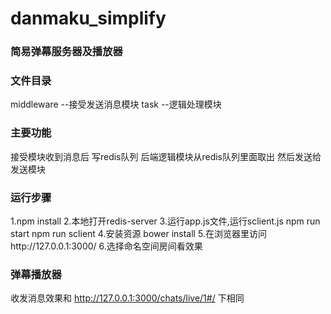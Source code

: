 # danmaku_simplify
### 简易弹幕服务器及播放器
### 文件目录
middleware --接受发送消息模块
task --逻辑处理模块

### 主要功能
接受模块收到消息后 写redis队列 后端逻辑模块从redis队列里面取出 然后发送给发送模块

### 运行步骤
1.npm install
2.本地打开redis-server
3.运行app.js文件,运行sclient.js
    npm run start
    npm run sclient
4.安装资源
    bower install
5.在浏览器里访问http://127.0.0.1:3000/
6.选择命名空间房间看效果



### 弹幕播放器
收发消息效果和 http://127.0.0.1:3000/chats/live/1#/  下相同